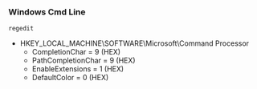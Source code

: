 ### Windows Cmd Line

`regedit`
   * HKEY_LOCAL_MACHINE\SOFTWARE\Microsoft\Command Processor
     * CompletionChar = 9 (HEX)
     * PathCompletionChar = 9 (HEX)
     * EnableExtensions = 1 (HEX)
     * DefaultColor = 0 (HEX)
   